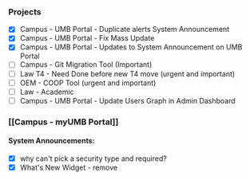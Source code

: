 ### Projects 
- [x] Campus - UMB Portal - Duplicate alerts System Announcement
- [x] Campus - UMB Portal - Fix Mass Update
- [x] Campus - UMB Portal - Updates to System Announcement on UMB Portal
- [ ] Campus - Git Migration Tool (Important)
- [ ] Law T4 - Need Done before new T4 move (urgent and important)
- [ ] OEM - COOP Tool (urgent and important)
- [ ] Law - Academic 
- [ ] Campus - UMB Portal - Update Users Graph in Admin Dashboard

### [[Campus - myUMB Portal]]
#### System Announcements:
- [x] why can't pick a security type and required?
- [x] What's New Widget - remove
